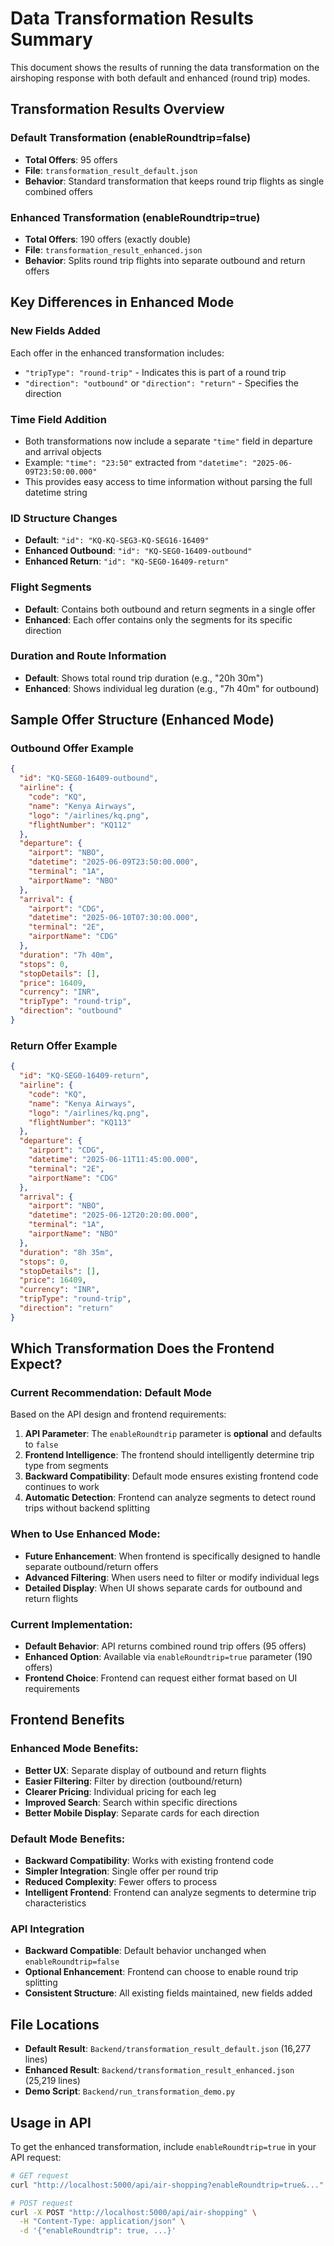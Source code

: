 # Data Transformation Results Summary

This document shows the results of running the data transformation on the airshoping response with both default and enhanced (round trip) modes.

## Transformation Results Overview

### Default Transformation (enableRoundtrip=false)
- **Total Offers**: 95 offers
- **File**: `transformation_result_default.json`
- **Behavior**: Standard transformation that keeps round trip flights as single combined offers

### Enhanced Transformation (enableRoundtrip=true)
- **Total Offers**: 190 offers (exactly double)
- **File**: `transformation_result_enhanced.json`
- **Behavior**: Splits round trip flights into separate outbound and return offers

## Key Differences in Enhanced Mode

### New Fields Added
Each offer in the enhanced transformation includes:
- `"tripType": "round-trip"` - Indicates this is part of a round trip
- `"direction": "outbound"` or `"direction": "return"` - Specifies the direction

### Time Field Addition
- Both transformations now include a separate `"time"` field in departure and arrival objects
- Example: `"time": "23:50"` extracted from `"datetime": "2025-06-09T23:50:00.000"`
- This provides easy access to time information without parsing the full datetime string

### ID Structure Changes
- **Default**: `"id": "KQ-KQ-SEG3-KQ-SEG16-16409"`
- **Enhanced Outbound**: `"id": "KQ-SEG0-16409-outbound"`
- **Enhanced Return**: `"id": "KQ-SEG0-16409-return"`

### Flight Segments
- **Default**: Contains both outbound and return segments in a single offer
- **Enhanced**: Each offer contains only the segments for its specific direction

### Duration and Route Information
- **Default**: Shows total round trip duration (e.g., "20h 30m")
- **Enhanced**: Shows individual leg duration (e.g., "7h 40m" for outbound)

## Sample Offer Structure (Enhanced Mode)

### Outbound Offer Example
```json
{
  "id": "KQ-SEG0-16409-outbound",
  "airline": {
    "code": "KQ",
    "name": "Kenya Airways",
    "logo": "/airlines/kq.png",
    "flightNumber": "KQ112"
  },
  "departure": {
    "airport": "NBO",
    "datetime": "2025-06-09T23:50:00.000",
    "terminal": "1A",
    "airportName": "NBO"
  },
  "arrival": {
    "airport": "CDG",
    "datetime": "2025-06-10T07:30:00.000",
    "terminal": "2E",
    "airportName": "CDG"
  },
  "duration": "7h 40m",
  "stops": 0,
  "stopDetails": [],
  "price": 16409,
  "currency": "INR",
  "tripType": "round-trip",
  "direction": "outbound"
}
```

### Return Offer Example
```json
{
  "id": "KQ-SEG0-16409-return",
  "airline": {
    "code": "KQ",
    "name": "Kenya Airways",
    "logo": "/airlines/kq.png",
    "flightNumber": "KQ113"
  },
  "departure": {
    "airport": "CDG",
    "datetime": "2025-06-11T11:45:00.000",
    "terminal": "2E",
    "airportName": "CDG"
  },
  "arrival": {
    "airport": "NBO",
    "datetime": "2025-06-12T20:20:00.000",
    "terminal": "1A",
    "airportName": "NBO"
  },
  "duration": "8h 35m",
  "stops": 0,
  "stopDetails": [],
  "price": 16409,
  "currency": "INR",
  "tripType": "round-trip",
  "direction": "return"
}
```

## Which Transformation Does the Frontend Expect?

### Current Recommendation: **Default Mode**

Based on the API design and frontend requirements:

1. **API Parameter**: The `enableRoundtrip` parameter is **optional** and defaults to `false`
2. **Frontend Intelligence**: The frontend should intelligently determine trip type from segments
3. **Backward Compatibility**: Default mode ensures existing frontend code continues to work
4. **Automatic Detection**: Frontend can analyze segments to detect round trips without backend splitting

### When to Use Enhanced Mode:
- **Future Enhancement**: When frontend is specifically designed to handle separate outbound/return offers
- **Advanced Filtering**: When users need to filter or modify individual legs
- **Detailed Display**: When UI shows separate cards for outbound and return flights

### Current Implementation:
- **Default Behavior**: API returns combined round trip offers (95 offers)
- **Enhanced Option**: Available via `enableRoundtrip=true` parameter (190 offers)
- **Frontend Choice**: Frontend can request either format based on UI requirements

## Frontend Benefits

### Enhanced Mode Benefits:
- **Better UX**: Separate display of outbound and return flights
- **Easier Filtering**: Filter by direction (outbound/return)
- **Clearer Pricing**: Individual pricing for each leg
- **Improved Search**: Search within specific directions
- **Better Mobile Display**: Separate cards for each direction

### Default Mode Benefits:
- **Backward Compatibility**: Works with existing frontend code
- **Simpler Integration**: Single offer per round trip
- **Reduced Complexity**: Fewer offers to process
- **Intelligent Frontend**: Frontend can analyze segments to determine trip characteristics

### API Integration
- **Backward Compatible**: Default behavior unchanged when `enableRoundtrip=false`
- **Optional Enhancement**: Frontend can choose to enable round trip splitting
- **Consistent Structure**: All existing fields maintained, new fields added

## File Locations
- **Default Result**: `Backend/transformation_result_default.json` (16,277 lines)
- **Enhanced Result**: `Backend/transformation_result_enhanced.json` (25,219 lines)
- **Demo Script**: `Backend/run_transformation_demo.py`

## Usage in API
To get the enhanced transformation, include `enableRoundtrip=true` in your API request:

```bash
# GET request
curl "http://localhost:5000/api/air-shopping?enableRoundtrip=true&..."

# POST request
curl -X POST "http://localhost:5000/api/air-shopping" \
  -H "Content-Type: application/json" \
  -d '{"enableRoundtrip": true, ...}'
```
